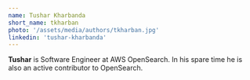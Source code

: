 ```yaml
---
name: Tushar Kharbanda
short_name: tkharban
photo: '/assets/media/authors/tkharban.jpg'
linkedin: 'tushar-kharbanda'
---
```


**Tushar** is Software Engineer at AWS OpenSearch. In his spare time he is also an active contributor to OpenSearch.
